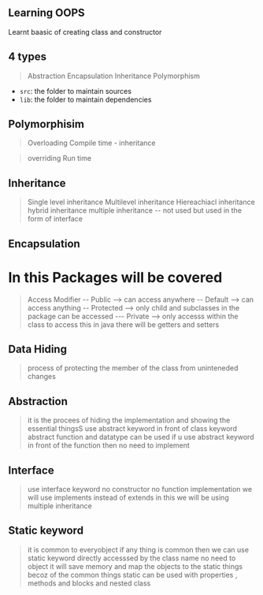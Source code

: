 ## Learning OOPS

Learnt baasic of creating class and constructor

## 4 types

> Abstraction
> Encapsulation
> Inheritance
> Polymorphism


- `src`: the folder to maintain sources
- `lib`: the folder to maintain dependencies


## Polymorphisim

> Overloading
> Compile time - inheritance

> overriding
> Run time

## Inheritance

> Single level inheritance
> Multilevel inheritance
> Hiereachiacl inheritance
> hybrid inheritance
> multiple inheritance -- not used but used in the form of interface

## Encapsulation

# In this Packages will be covered
> Access Modifier
  -- Public --> can access anywhere
  -- Default --> can access anything
  -- Protected --> only child and subclasses in the package can be accessed
  --- Private --> only accesss within the class to access this in java there will be 
              getters and setters

## Data Hiding
> process of protecting the member of the class from uninteneded changes 
## Abstraction 
> it is the procees of hiding the implementation and showing the essential thingsS
> use abstract keyword in front of class keyword
> abstract function and datatype can be used
> if u use abstract keyword in front of the function then no need to implement

## Interface
> use interface keyword 
> no constructor
> no function implementation
> we will use implements instead of extends
> in this we will be using multiple inheritance 

## Static keyword
> it is common to everyobject 
> if any thing is common then we can use static keyword
> directly accesssed by the class name no need to object
> it will save memory and map the objects to the static things becoz of the common things
> static can be used with properties , methods and blocks and nested class